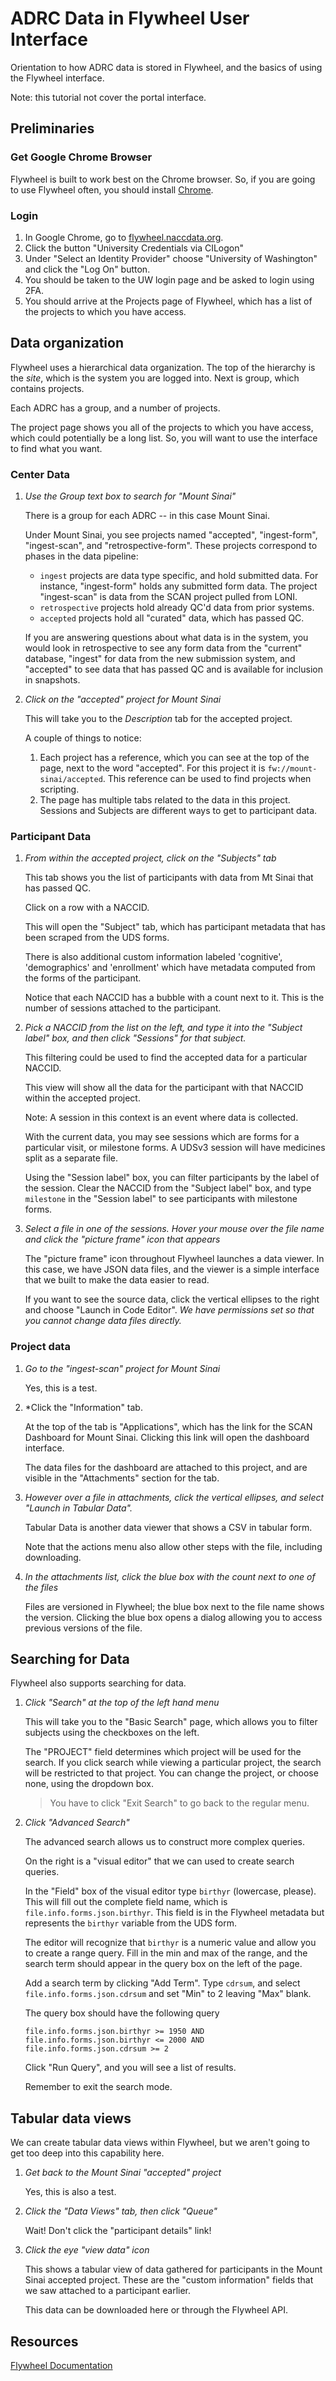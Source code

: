 # ADRC Data in Flywheel User Interface

Orientation to how ADRC data is stored in Flywheel, and the basics of using the Flywheel interface.

Note: this tutorial not cover the portal interface.

## Preliminaries

### Get Google Chrome Browser

Flywheel is built to work best on the Chrome browser.
So, if you are going to use Flywheel often, you should install [Chrome](google.com/chrome).

### Login

1. In Google Chrome, go to [flywheel.naccdata.org](https://flywheel.naccdata.org).
2. Click the button "University Credentials via CILogon"
3. Under "Select an Identity Provider" choose "University of Washington" and click the "Log On" button.
4. You should be taken to the UW login page and be asked to login using 2FA.
5. You should arrive at the Projects page of Flywheel, which has a list of the projects to which you have access.

## Data organization

Flywheel uses a hierarchical data organization.
The top of the hierarchy is the *site*, which is the system you are logged into.
Next is group, which contains projects.

Each ADRC has a group, and a number of projects.

The project page shows you all of the projects to which you have access, which could potentially be a long list.
So, you will want to use the interface to find what you want.

### Center Data

1. *Use the Group text box to search for "Mount Sinai"*

   There is a group for each ADRC -- in this case Mount Sinai.

   Under Mount Sinai, you see projects named "accepted", "ingest-form", "ingest-scan", and "retrospective-form".
   These projects correspond to phases in the data pipeline:

   - `ingest` projects are data type specific, and hold submitted data.
     For instance, "ingest-form" holds any submitted form data.
     The project "ingest-scan" is data from the SCAN project pulled from LONI.
   - `retrospective` projects hold already QC'd data from prior systems.
   - `accepted` projects hold all "curated" data, which has passed QC.

   If you are answering questions about what data is in the system, you would look in retrospective to see any form data from the "current" database, "ingest" for data from the new submission system, and "accepted" to see data that has passed QC and is available for inclusion in snapshots.

2. *Click on the "accepted" project for Mount Sinai*

   This will take you to the *Description* tab for the accepted project.

   A couple of things to notice:

   1. Each project has a reference, which you can see at the top of the page, next to the word "accepted".
   For this project it is `fw://mount-sinai/accepted`.
   This reference can be used to find projects when scripting.
   2. The page has multiple tabs related to the data in this project.
   Sessions and Subjects are different ways to get to participant data.

### Participant Data

1. *From within the accepted project, click on the "Subjects" tab*

   This tab shows you the list of participants with data from Mt Sinai that has passed QC.

   Click on a row with a NACCID.

   This will open the "Subject" tab, which has participant metadata that has been scraped from the UDS forms.

   There is also additional custom information labeled 'cognitive', 'demographics' and 'enrollment' which have metadata computed from the forms of the participant.

   Notice that each NACCID has a bubble with a count next to it.
   This is the number of sessions attached to the participant.

2. *Pick a NACCID from the list on the left, and type it into the "Subject label" box, and then click "Sessions" for that subject.*

   This filtering could be used to find the accepted data for a particular NACCID.

   This view will show all the data for the participant with that NACCID within the accepted project.

   Note: A session in this context is an event where data is collected.

   With the current data, you may see sessions which are forms for a particular visit, or milestone forms.
   A UDSv3 session will have medicines split as a separate file.

   Using the "Session label" box, you can filter participants by the label of the session.
   Clear the NACCID from the "Subject label" box, and type `milestone`
   in the "Session label" to see participants with milestone forms.

3. *Select a file in one of the sessions. Hover your mouse over the file name and click the "picture frame" icon that appears*

   The "picture frame" icon throughout Flywheel launches a data viewer.
   In this case, we have JSON data files, and the viewer is a simple interface that we built to make the data easier to read.

   If you want to see the source data, click the vertical ellipses to the right and choose "Launch in Code Editor".
   *We have permissions set so that you cannot change data files directly.*

### Project data

1. *Go to the "ingest-scan" project for Mount Sinai*

   Yes, this is a test.

2. *Click the "Information" tab.

   At the top of the tab is "Applications", which has the link for the SCAN Dashboard for Mount Sinai.
   Clicking this link will open the dashboard interface.

   The data files for the dashboard are attached to this project, and are visible in the "Attachments" section for the tab.

3. *However over a file in attachments, click the vertical ellipses, and select "Launch in Tabular Data".*

   Tabular Data is another data viewer that shows a CSV in tabular form.

   Note that the actions menu also allow other steps with the file, including downloading.

4. *In the attachments list, click the blue box with the count next to one of the files*

   Files are versioned in Flywheel; the blue box next to the file name shows the version.
   Clicking the blue box opens a dialog allowing you to access previous versions of the file.

## Searching for Data

Flywheel also supports searching for data.

1. *Click "Search" at the top of the left hand menu*

   This will take you to the "Basic Search" page, which allows you to filter subjects using the checkboxes on the left.

   The "PROJECT" field determines which project will be used for the search.
   If you click search while viewing a particular project, the search will be restricted to that project.
   You can change the project, or choose none, using the dropdown box.

   > You have to click "Exit Search" to go back to the regular menu.

2. *Click "Advanced Search"*

   The advanced search allows us to construct more complex queries.

   On the right is a "visual editor" that we can used to create search queries.

   In the "Field" box of the visual editor type `birthyr` (lowercase, please).
   This will fill out the complete field name, which is `file.info.forms.json.birthyr`.
   This field is in the Flywheel metadata but represents the `birthyr` variable from the UDS form.

   The editor will recognize that `birthyr` is a numeric value and allow you to create a range query.
   Fill in the min and max of the range, and the search term should appear in the query box on the left of the page.

   Add a search term by clicking "Add Term".
   Type `cdrsum`, and select `file.info.forms.json.cdrsum` and set "Min" to 2 leaving "Max" blank.

   The query box should have the following query

   ```text
   file.info.forms.json.birthyr >= 1950 AND file.info.forms.json.birthyr <= 2000 AND file.info.forms.json.cdrsum >= 2
   ```

   Click "Run Query", and you will see a list of results.

   Remember to exit the search mode.

## Tabular data views

We can create tabular data views within Flywheel, but we aren't going to get too deep into this capability here.

1. *Get back to the Mount Sinai "accepted" project*

   Yes, this is also a test.

2. *Click the "Data Views" tab, then click "Queue"*

    Wait! Don't click the "participant details" link!

3. *Click the eye "view data" icon*

   This shows a tabular view of data gathered for participants in the Mount Sinai accepted project.
   These are the "custom information" fields that we saw attached to a participant earlier.

   This data can be downloaded here or through the Flywheel API.

## Resources

[Flywheel Documentation](https://docs.flywheel.io/)
